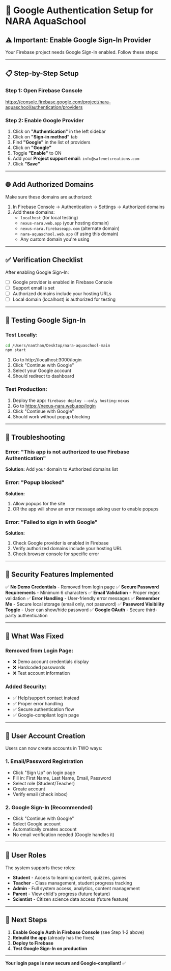 # 🔐 Google Authentication Setup for NARA AquaSchool

## ⚠️ Important: Enable Google Sign-In Provider

Your Firebase project needs Google Sign-In enabled. Follow these steps:

---

## 📋 Step-by-Step Setup

### Step 1: Open Firebase Console
https://console.firebase.google.com/project/nara-aquaschool/authentication/providers

### Step 2: Enable Google Provider

1. Click on **"Authentication"** in the left sidebar
2. Click on **"Sign-in method"** tab
3. Find **"Google"** in the list of providers
4. Click on **"Google"**
5. Toggle **"Enable"** to ON
6. Add your **Project support email**: `info@safenetcreations.com`
7. Click **"Save"**

---

## 🌐 Add Authorized Domains

Make sure these domains are authorized:

1. In Firebase Console → Authentication → Settings → Authorized domains
2. Add these domains:
   - `localhost` (for local testing)
   - `nexus-nara.web.app` (your hosting domain)
   - `nexus-nara.firebaseapp.com` (alternate domain)
   - `nara-aquaschool.web.app` (if using this domain)
   - Any custom domain you're using

---

## ✅ Verification Checklist

After enabling Google Sign-In:

- [ ] Google provider is enabled in Firebase Console
- [ ] Support email is set
- [ ] Authorized domains include your hosting URLs
- [ ] Local domain (localhost) is authorized for testing

---

## 🧪 Testing Google Sign-In

### Test Locally:
```bash
cd /Users/nanthan/Desktop/nara-aquaschool-main
npm start
```

1. Go to http://localhost:3000/login
2. Click "Continue with Google"
3. Select your Google account
4. Should redirect to dashboard

### Test Production:
1. Deploy the app: `firebase deploy --only hosting:nexus`
2. Go to https://nexus-nara.web.app/login
3. Click "Continue with Google"
4. Should work without popup blocking

---

## 🔧 Troubleshooting

### Error: "This app is not authorized to use Firebase Authentication"
**Solution:** Add your domain to Authorized domains list

### Error: "Popup blocked"
**Solution:**
1. Allow popups for the site
2. OR the app will show an error message asking user to enable popups

### Error: "Failed to sign in with Google"
**Solution:**
1. Check Google provider is enabled in Firebase
2. Verify authorized domains include your hosting URL
3. Check browser console for specific error

---

## 📱 Security Features Implemented

✅ **No Demo Credentials** - Removed from login page
✅ **Secure Password Requirements** - Minimum 6 characters
✅ **Email Validation** - Proper regex validation
✅ **Error Handling** - User-friendly error messages
✅ **Remember Me** - Secure local storage (email only, not password)
✅ **Password Visibility Toggle** - User can show/hide password
✅ **Google OAuth** - Secure third-party authentication

---

## 🎯 What Was Fixed

### Removed from Login Page:
- ❌ Demo account credentials display
- ❌ Hardcoded passwords
- ❌ Test account information

### Added Security:
- ✅ Help/support contact instead
- ✅ Proper error handling
- ✅ Secure authentication flow
- ✅ Google-compliant login page

---

## 🔑 User Account Creation

Users can now create accounts in TWO ways:

### 1. Email/Password Registration
- Click "Sign Up" on login page
- Fill in: First Name, Last Name, Email, Password
- Select role (Student/Teacher)
- Create account
- Verify email (check inbox)

### 2. Google Sign-In (Recommended)
- Click "Continue with Google"
- Select Google account
- Automatically creates account
- No email verification needed (Google handles it)

---

## 👥 User Roles

The system supports these roles:
- **Student** - Access to learning content, quizzes, games
- **Teacher** - Class management, student progress tracking
- **Admin** - Full system access, analytics, content management
- **Parent** - View child's progress (future feature)
- **Scientist** - Citizen science data access (future feature)

---

## 🚀 Next Steps

1. **Enable Google Auth in Firebase Console** (see Step 1-2 above)
2. **Rebuild the app** (already has the fixes)
3. **Deploy to Firebase**
4. **Test Google Sign-In on production**

---

**Your login page is now secure and Google-compliant!** ✅
